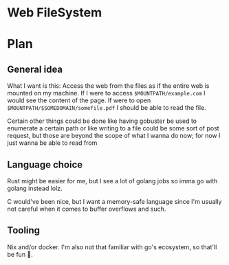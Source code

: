 Web FileSystem
==============

# Plan #

## General idea ##

What I want is this:
Access the web from the files as if the entire web is mounted on my
machine. If I were to access `$MOUNTPATH/example.com` I would see the
content of the page. If were to open
`$MOUNTPATH/$SOMEDOMAIN/somefile.pdf` I should be able to read the
file. 

Certain other things could be done like having gobuster be used to
enumerate a certain path or like writing to a file could be some sort
of post request, but those are beyond the scope of what I wanna do
now; for now I just wanna be able to read from 

## Language choice ##
Rust might be easier for me, but I see a lot of golang jobs so imma go
with golang instead lolz.

C would've been nice, but I want a memory-safe language since I'm
usually not careful when it comes to buffer overflows and such.

## Tooling ##
Nix and/or docker. I'm also not that familiar with go's ecosystem, so
that'll be fun 🙂.
